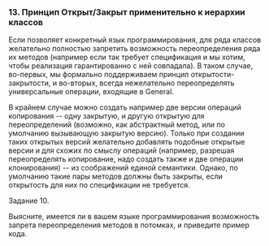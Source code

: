 ###  13. Принцип Открыт/Закрыт применительно к иерархии классов

Если позволяет конкретный язык программирования, для ряда классов желательно полностью запретить возможность переопределения ряда их методов (например если так требует спецификация и мы хотим, чтобы реализация гарантированно с ней совпадала). В таком случае, во-первых, мы формально поддерживаем принцип открытости-закрытости, и во-вторых, всегда нежелательно переопределять универсальные операции, входящие в General.

В крайнем случае можно создать например две версии операций копирования -- одну закрытую, и другую открытую для переопределений (возможно, как абстрактный метод, или по умолчанию вызывающую закрытую версию). Только при создании таких открытых версий желательно добавлять подобные открытые версии и для схожих по смыслу операций (например, разрешая переопределять копирование, надо создать также и две операции клонирования) -- из соображений единой семантики. Однако, по умолчанию такие пары методов должны быть закрыты, если открытость для них по спецификации не требуется.

Задание 10.

Выясните, имеется ли в вашем языке программирования возможность запрета переопределения методов в потомках, и приведите пример кода.


